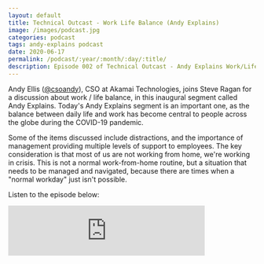 ```yaml
---
layout: default
title: Technical Outcast - Work Life Balance (Andy Explains)
image: /images/podcast.jpg
categories: podcast
tags: andy-explains podcast
date: 2020-06-17
permalink: /podcast/:year/:month/:day/:title/
description: Episode 002 of Technical Outcast - Andy Explains Work/Life Balance
---
```

Andy Ellis ([@csoandy][1]), CSO at Akamai Technologies, joins Steve Ragan for a discussion about work / life balance, in this inaugural segment called Andy Explains. Today's Andy Explains segment is an important one, as the balance between daily life and work has become central to people across the globe during the COVID-19 pandemic.

Some of the items discussed include distractions, and the importance of management providing multiple levels of support to employees. The key consideration is that most of us are not working from home, we're working in crisis. This is not a normal work-from-home routine, but a situation that needs to be managed and navigated, because there are times when a "normal workday" just isn't possible.

Listen to the episode below:

<iframe src="https://anchor.fm/technicaloutcast/embed/episodes/Work-Life-Balance-Andy-Explains-efih14/a-a2g7ov9" height="102px" width="400px" frameborder="0" scrolling="no"></iframe>

[1]: https://twitter.com/csoandy
